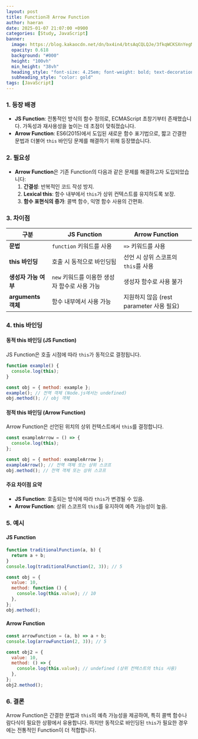 ```yaml
---
layout: post
title: Function과 Arrow Function
author: haeran
date: 2025-01-07 21:07:00 +0900
categories: [Study, JavaScript]
banner:
  image: https://blog.kakaocdn.net/dn/bx4in4/btsAqCQLQJe/3fkqWCKSXnYegMU37c4aD0/img.png
  opacity: 0.618
  background: "#000"
  height: "100vh"
  min_height: "38vh"
  heading_style: "font-size: 4.25em; font-weight: bold; text-decoration: underline"
  subheading_style: "color: gold"
tags: [JavaScript]
---
```


### 1. 등장 배경
- **JS Function**: 전통적인 방식의 함수 정의로, ECMAScript 초창기부터 존재했습니다. 가독성과 재사용성을 높이는 데 초점이 맞춰졌습니다.
- **Arrow Function**: ES6(2015)에서 도입된 새로운 함수 표기법으로, 짧고 간결한 문법과 더불어 `this` 바인딩 문제를 해결하기 위해 등장했습니다.

### 2. 필요성
- **Arrow Function**은 기존 Function의 다음과 같은 문제를 해결하고자 도입되었습니다:
  1. **간결성**: 반복적인 코드 작성 방지.
  2. **Lexical this**: 함수 내부에서 `this`가 상위 컨텍스트를 유지하도록 보장.
  3. **함수 표현식의 증가**: 콜백 함수, 익명 함수 사용의 간편화.

### 3. 차이점
| **구분**           | **JS Function**                                          | **Arrow Function**                              |
|--------------------|-------------------------------------------------------|----------------------------------------------|
| **문법**           | `function` 키워드를 사용                                 | `=>` 키워드를 사용                           |
| **this 바인딩**    | 호출 시 동적으로 바인딩됨                                | 선언 시 상위 스코프의 `this`를 사용           |
| **생성자 가능 여부**| `new` 키워드를 이용한 생성자 함수로 사용 가능             | 생성자 함수로 사용 불가                      |
| **arguments 객체** | 함수 내부에서 사용 가능                                   | 지원하지 않음 (rest parameter 사용 필요)       |

### 4. this 바인딩
#### 동적 this 바인딩 (JS Function)
JS Function은 호출 시점에 따라 `this`가 동적으로 결정됩니다.
```javascript
function example() {
  console.log(this);
}

const obj = { method: example };
example(); // 전역 객체 (Node.js에서는 undefined)
obj.method(); // obj 객체
```

#### 정적 this 바인딩 (Arrow Function)
Arrow Function은 선언된 위치의 상위 컨텍스트에서 `this`를 결정합니다.
```javascript
const exampleArrow = () => {
  console.log(this);
};

const obj = { method: exampleArrow };
exampleArrow(); // 전역 객체 또는 상위 스코프
obj.method(); // 전역 객체 또는 상위 스코프
```

#### 주요 차이점 요약
- **JS Function**: 호출되는 방식에 따라 `this`가 변경될 수 있음.
- **Arrow Function**: 상위 스코프의 `this`를 유지하여 예측 가능성이 높음.

### 5. 예시
#### JS Function
```javascript
function traditionalFunction(a, b) {
  return a + b;
}
console.log(traditionalFunction(2, 3)); // 5

const obj = {
  value: 10,
  method: function () {
    console.log(this.value); // 10
  },
};
obj.method();
```

#### Arrow Function
```javascript
const arrowFunction = (a, b) => a + b;
console.log(arrowFunction(2, 3)); // 5

const obj2 = {
  value: 10,
  method: () => {
    console.log(this.value); // undefined (상위 컨텍스트의 this 사용)
  },
};
obj2.method();
```

### 6. 결론
Arrow Function은 간결한 문법과 `this`의 예측 가능성을 제공하여, 특히 콜백 함수나 람다식이 필요한 상황에서 유용합니다. 하지만 동적으로 바인딩된 `this`가 필요한 경우에는 전통적인 Function이 더 적합합니다.